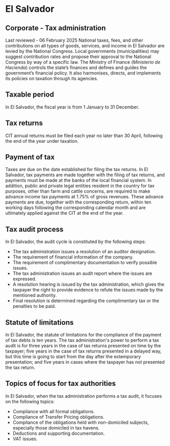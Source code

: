 # El Salvador
## Corporate - Tax administration
Last reviewed - 06 February 2025
National taxes, fees, and other contributions on all types of goods, services, and income in El Salvador are levied by the National Congress. Local governments (municipalities) may suggest contribution rates and propose their approval to the National Congress by way of a specific law.
The Ministry of Finance (_Ministerio de Hacienda_) controls the state’s finances and defines and guides the government’s financial policy. It also harmonises, directs, and implements its policies on taxation through its agencies.
## Taxable period
In El Salvador, the fiscal year is from 1 January to 31 December.
## Tax returns
CIT annual returns must be filed each year no later than 30 April, following the end of the year under taxation.
## Payment of tax
Taxes are due on the date established for filing the tax returns. In El Salvador, tax payments are made together with the filing of tax returns, and payments must be made at the banks of the local financial system.
In addition, public and private legal entities resident in the country for tax purposes, other than farm and cattle concerns, are required to make advance income tax payments at 1.75% of gross revenues. These advance payments are due, together with the corresponding return, within ten working days following the corresponding calendar month and are ultimately applied against the CIT at the end of the year.
## Tax audit process
In El Salvador, the audit cycle is constituted by the following steps:
  * The tax administration issues a resolution of an auditor designation.
  * The requirement of financial information of the company.
  * The requirement of complimentary documentation to verify possible issues.
  * The tax administration issues an audit report where the issues are expressed.
  * A resolution hearing is issued by the tax administration, which gives the taxpayer the right to provide evidence to refute the issues made by the mentioned authority.
  * Final resolution is determined regarding the complimentary tax or the penalties to be paid.


## Statute of limitations
In El Salvador, the statute of limitations for the compliance of the payment of tax debts is ten years.
The tax administration's power to perform a tax audit is for three years in the case of tax returns presented on time by the taxpayer; five years in the case of tax returns presented in a delayed way, but this time is going to start from the day after the extemporary presentation; and five years in cases where the taxpayer has not presented the tax return.
## Topics of focus for tax authorities
In El Salvador, when the tax administration performs a tax audit, it focuses on the following topics:
  * Compliance with all formal obligations.
  * Compliance of Transfer Pricing obligations.
  * Compliance of the obligations held with non-domiciled subjects, especially those domiciled in tax havens.
  * Deductions and supporting documentation.
  * VAT issues.


